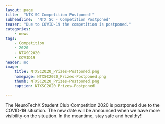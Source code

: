 ```yaml
---
layout: page
title:  "NTX SC Competition Postponed!"
subheadline:  "NTX SC - Competition Postponed"
teaser: "Due to COVID-19 the competition is postponed."
categories:
    - news
tags:
    - Competition
    - 2020
    - NTXSC2020
    - COVID19
header: no
image:
    title: NTXSC2020_Prizes-Postponed.png
    homepage: NTXSC2020_Prizes-Postponed.png
    thumb: NTXSC2020_Prizes-Postponed.png
    caption: NTXSC2020_Prizes-Postponed

---
```


<!--more-->

The NeuroTechX Student Club Competition 2020 is postponed due to the COVID-19 situation. The new date will be announced when we have more visibility on the situation.
In the meantime, stay safe and healthy!
